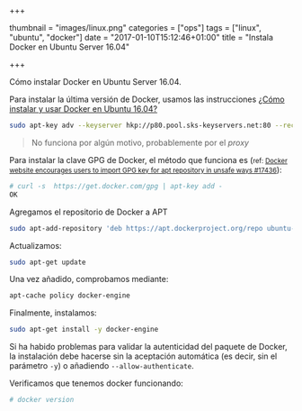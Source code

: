 +++

thumbnail = "images/linux.png"
categories = ["ops"]
tags = ["linux", "ubuntu", "docker"]
date = "2017-01-10T15:12:46+01:00"
title = "Instala Docker en Ubuntu Server 16.04"

+++

Cómo instalar Docker en Ubuntu Server 16.04.

<!--more-->

Para instalar la última versión de Docker, usamos las instrucciones [¿Cómo instalar y usar Docker en Ubuntu 16.04?](https://www.digitalocean.com/community/tutorials/como-instalar-y-usar-docker-en-ubuntu-16-04-es)

```sh
sudo apt-key adv --keyserver hkp://p80.pool.sks-keyservers.net:80 --recv-keys 58118E89F3A912897C070ADBF76221572C52609D
```

> No funciona por algún motivo, probablemente por el _proxy_

Para instalar la clave GPG de Docker, el método que funciona es (<small>ref: [Docker website encourages users to import GPG key for apt repository in unsafe ways #17436](https://github.com/docker/docker/issues/17436#issuecomment-151870782)</small>):

```sh
# curl -s  https://get.docker.com/gpg | apt-key add -
OK
```

Agregamos el repositorio de Docker a APT

```sh
sudo apt-add-repository 'deb https://apt.dockerproject.org/repo ubuntu-xenial main'
```

Actualizamos:

```sh
sudo apt-get update
```

Una vez añadido, comprobamos mediante:

```sh
apt-cache policy docker-engine
```

Finalmente, instalamos:

```sh
sudo apt-get install -y docker-engine
```

Si ha habido problemas para validar la autenticidad del paquete de Docker, la instalación debe hacerse sin la aceptación automática (es decir, sin el parámetro `-y`) o añadiendo `--allow-authenticate`.

Verificamos que tenemos docker funcionando:

```sh
# docker version
```
